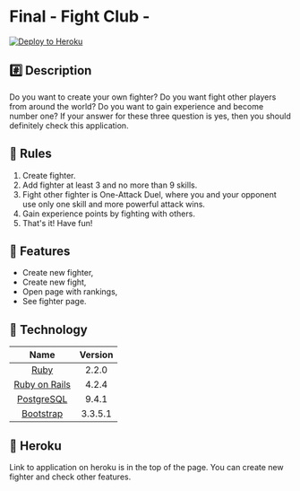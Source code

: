 # Final - Fight Club -
[![Deploy to Heroku](https://www.herokucdn.com/deploy/button.png)](https://immense-refuge-12622.herokuapp.com/)

## :hash: Description
Do you want to create your own fighter? Do you want fight other players from around the world? Do you want to gain experience and become number one? If your answer for these three question is yes, then you should definitely check this application.

## :scroll: Rules

1. Create fighter.
2. Add fighter at least 3 and no more than 9 skills.
3. Fight other fighter is One-Attack Duel, where you and your opponent use only one skill and more powerful attack wins.
4. Gain experience points by fighting with others.
5. That's it! Have fun!

## :notebook: Features

* Create new fighter,
* Create new fight,
* Open page with rankings,
* See fighter page.

## :closed_lock_with_key: Technology

| Name |  Version |
| :--: | :---: |
| [Ruby](https://www.ruby-lang.org) | 2.2.0 |
| [Ruby on Rails](http://www.rubyonrails.org/) | 4.2.4 |
| [PostgreSQL](http://www.postgresql.org/) | 9.4.1 |
| [Bootstrap](https://github.com/twbs/bootstrap-sass) | 3.3.5.1 |

## :dart: Heroku
Link to application on heroku is in the top of the page. You can create new fighter and check other features.
